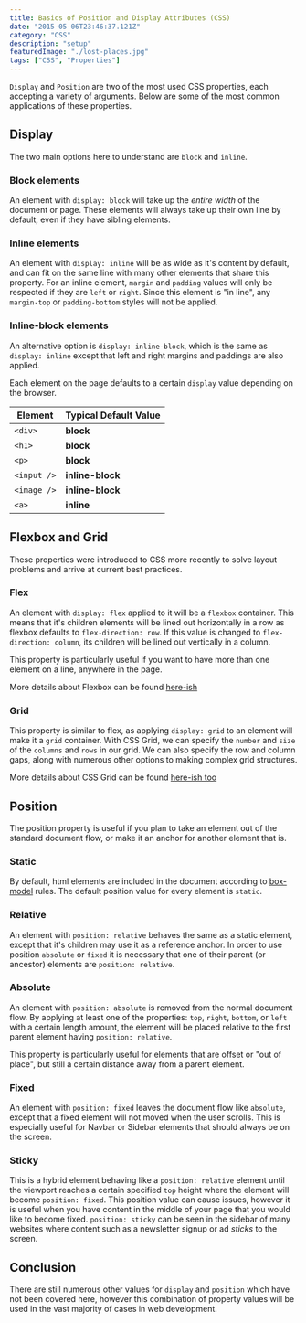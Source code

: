 ```yaml
---
title: Basics of Position and Display Attributes (CSS)
date: "2015-05-06T23:46:37.121Z"
category: "CSS"
description: "setup"
featuredImage: "./lost-places.jpg"
tags: ["CSS", "Properties"]
---
```


`Display` and `Position` are two of the most used CSS properties, each accepting a variety of arguments. Below are some of the most common applications of these properties.

## Display
The two main options here to understand are `block` and `inline`. 

### Block elements
An element with `display: block` will take up the *entire width* of the document or page. These elements will always take up their own line by default, even if they have sibling elements.

### Inline elements
An element with `display: inline` will be as wide as it's content by default, and can fit on the same line with many other elements that share this property. For an inline element, `margin` and `padding` values will only be respected if they are `left` or `right`. Since this element is "in line", any `margin-top` or `padding-bottom` styles will not be applied.

### Inline-block elements
An alternative option is `display: inline-block`, which is the same as `display: inline` except that left and right margins and paddings are also applied.

Each element on the page defaults to a certain `display` value depending on the browser. 

| Element      | Typical Default Value       | 
| ------------ | --------------------------- |
| `<div>`      | **block**                   |
| `<h1>`       | **block**                   |
| `<p>`        | **block**                   |
| `<input />`  | **inline-block**            |
| `<image />`  | **inline-block**            |
| `<a>`        | **inline**                  |

## Flexbox and Grid

These properties were introduced to CSS more recently to solve layout problems and arrive at current best practices.

### Flex

An element with `display: flex` applied to it will be a `flexbox` container. This means that it's children elements will be lined out horizontally in a row as flexbox defaults to `flex-direction: row`. If this value is changed to `flex-direction: column`, its children will be lined out vertically in a column.

This property is particularly useful if you want to have more than one element on a line, anywhere in the page.

More details about Flexbox can be found [here-ish](https://code-boost.netlify.com/)

### Grid

This property is similar to flex, as applying `display: grid` to an element will make it a `grid` container. With CSS Grid, we can specify the `number` and `size` of the `columns` and `rows` in our grid. We can also specify the row and column gaps, along with numerous other options to making complex grid structures.

More details about CSS Grid can be found [here-ish too](https://code-boost.netlify.com/)


## Position
The position property is useful if you plan to take an element out of the standard document flow, or make it an anchor for another element that is.
### Static
By default, html elements are included in the document according to [box-model](https://code-boost.netlify.com/) rules. The default position value for every element is `static`.



### Relative
An element with `position: relative` behaves the same as a static element, except that it's children may use it as a reference anchor. In order to use position `absolute` or `fixed` it is necessary that one of their parent (or ancestor) elements are `position: relative`.

### Absolute
An element with `position: absolute` is removed from the normal document flow. By applying at least one of the properties: `top`, `right`, `bottom`, or `left` with a certain length amount, the element will be placed relative to the first parent element having `position: relative`.

This property is particularly useful for elements that are offset or "out of place", but still a certain distance away from a parent element. 

### Fixed
An element with `position: fixed` leaves the document flow like `absolute`, except that a fixed element will not moved when the user scrolls. This is especially useful for Navbar or Sidebar elements that should always be on the screen.

### Sticky
This is a hybrid element behaving like a `position: relative` element until the viewport reaches a certain specified `top` height where the element will become `position: fixed`. This position value can cause issues, however it is useful when you have content in the middle of your page that you would like to become fixed. `position: sticky` can be seen in the sidebar of many websites where content such as a newsletter signup or ad *sticks* to the screen. 

## Conclusion

There are still numerous other values for `display` and `position` which have not been covered here, however this combination of property values will be used in the vast majority of cases in web development.